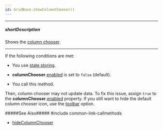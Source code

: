 ```yaml
---
id: GridBase.showColumnChooser()
---
```

---
##### shortDescription
Shows the [column chooser](/api-reference/10%20UI%20Components/GridBase/1%20Configuration/columnChooser '{basewidgetpath}/Configuration/columnChooser/').

---
If the following conditions are met:

- You use [state storing]({basewidgetpath}/Configuration/stateStoring/).

- **columnChooser**.[enabled]({basewidgetpath}/Configuration/columnChooser/#enabled) is set to `false` (default).

- You call this method.  

Then, column chooser may not update data. To fix this issue, assign `true` to the **columnChooser**.[enabled]({basewidgetpath}/Configuration/columnChooser/#enabled) property. If you still want to hide the default column chooser icon, use the [toolbar]({basewidgetpath}/Configuration/toolbar/items/) option.

#####See Also#####
#include common-link-callmethods
- [hideColumnChooser](/api-reference/10%20UI%20Components/GridBase/3%20Methods/hideColumnChooser().md '{basewidgetpath}/Methods/#hideColumnChooser')
